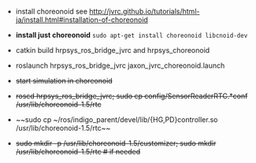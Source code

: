 - install choreonoid see http://jvrc.github.io/tutorials/html-ja/install.html#installation-of-choreonoid   

- **install just choreonoid** ```sudo apt-get install choreonoid libcnoid-dev```

- catkin build hrpsys_ros_bridge_jvrc and hrpsys_choreonoid

- roslaunch hrpsys_ros_bridge_jvrc jaxon_jvrc_choreonoid.launch

- ~~start simulation in choreonoid~~

- ~~roscd hrpsys_ros_bridge_jvrc; sudo cp config/SensorReaderRTC.*conf /usr/lib/choreonoid-1.5/rtc~~

- ~~sudo cp ~/ros/indigo_parent/devel/lib/{HG,PD}controller.so /usr/lib/choreonoid-1.5/rtc~~

- ~~sudo mkdir -p /usr/lib/choreonoid-1.5/customizer; sudo mkdir /usr/lib/choreonoid-1.5/rtc # if needed~~
